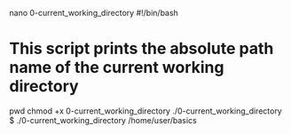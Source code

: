 nano 0-current_working_directory
#!/bin/bash
# This script prints the absolute path name of the current working directory

pwd
chmod +x 0-current_working_directory
./0-current_working_directory
$ ./0-current_working_directory
/home/user/basics